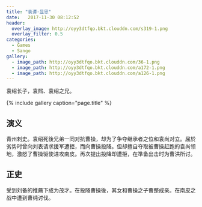 ```yaml
---
title: "袁谭·显思"
date:   2017-11-30 08:12:52
header:
  overlay_image: http://oyy3dtfqo.bkt.clouddn.com/s319-1.png
  overlay_filter: 0.5
categories:
  - Games
  - Sango
gallery:
  - image_path: http://oyy3dtfqo.bkt.clouddn.com/36-1.png
  - image_path: http://oyy3dtfqo.bkt.clouddn.com/a172-1.png
  - image_path: http://oyy3dtfqo.bkt.clouddn.com/a126-1.png
---
```


袁绍长子，袁熙、袁绍之兄。

{% include gallery caption="page.title" %}

## 演义

青州刺史。袁绍死後兄弟一同对抗曹操，却为了争夺继承者之位和袁尚对立。屈於劣势时曾向刘表请求援军遭拒，而向曹操投降。但却擅自夺取被曹操赶跑的袁尚领地，激怒了曹操驱使进攻南皮。再次提出投降却遭拒，在準备出击时为曹洪所讨。

## 正史

受到刘备的推薦下成为茂才。在投降曹操後，其女和曹操之子曹整成亲。在南皮之战中遭到曹纯讨伐。